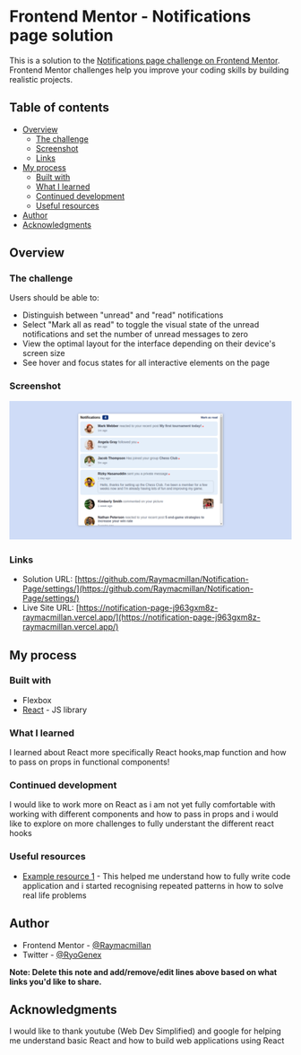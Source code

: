 # Frontend Mentor - Notifications page solution

This is a solution to the [Notifications page challenge on Frontend Mentor](https://www.frontendmentor.io/challenges/notifications-page-DqK5QAmKbC). Frontend Mentor challenges help you improve your coding skills by building realistic projects. 

## Table of contents

- [Overview](#overview)
  - [The challenge](#the-challenge)
  - [Screenshot](#screenshot)
  - [Links](#links)
- [My process](#my-process)
  - [Built with](#built-with)
  - [What I learned](#what-i-learned)
  - [Continued development](#continued-development)
  - [Useful resources](#useful-resources)
- [Author](#author)
- [Acknowledgments](#acknowledgments)


## Overview

### The challenge

Users should be able to:

- Distinguish between "unread" and "read" notifications
- Select "Mark all as read" to toggle the visual state of the unread notifications and set the number of unread messages to zero
- View the optimal layout for the interface depending on their device's screen size
- See hover and focus states for all interactive elements on the page

### Screenshot

![](./design/Screenshot_React%20App%20-%20Brave_2.png)

### Links

- Solution URL: [https://github.com/Raymacmillan/Notification-Page/settings/](https://github.com/Raymacmillan/Notification-Page/settings/)
- Live Site URL: [https://notification-page-j963gxm8z-raymacmillan.vercel.app/](https://notification-page-j963gxm8z-raymacmillan.vercel.app/)

## My process

### Built with

- Flexbox
- [React](https://reactjs.org/) - JS library


### What I learned

I learned about React more specifically React hooks,map function and how to pass on props in functional components!

### Continued development

I would like to work more on React as i am not yet fully comfortable with working with different components and how to pass in props and i would like to explore on more challenges to fully understant the different react hooks

### Useful resources

- [Example resource 1](https://www.youtube.com/watch?v=XN5elYWiSuw) - This helped me understand how to fully write code application and i started recognising repeated patterns in how to solve real life problems



## Author


- Frontend Mentor - [@Raymacmillan](https://www.frontendmentor.io/profile/Raymacmillan)
- Twitter - [@RyoGenex](https://www.twitter.com/RyoGenex)

**Note: Delete this note and add/remove/edit lines above based on what links you'd like to share.**

## Acknowledgments

I would like to thank youtube (Web Dev Simplified) and google for helping me understand basic React and how to build web applications using React